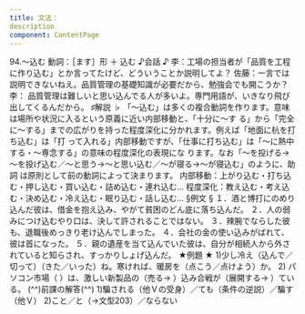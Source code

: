 ```yaml
---
title: 文法：
description
component: ContentPage
---
```



94.～込む
動詞：［ます］形 ＋ 込む
♪会話 ♪
李：工場の担当者が「品質を工程に作り込む」とか言ってたけど、どういうことか説明してよ？
佐藤：一言では説明できないねえ。品質管理の基礎知識が必要だから、勉強会でも開こうか？
李： 品質管理は難しいと思い込んでる人が多いよ。専門用語が、いきなり飛び出してくるんだから。
♯解説 ♭
「～込む」は多くの複合動詞を作ります。意味は場所や状況に入るという原義に近い内部移動と、「十分に～す
る」から「完全に～する」までの広がりを持った程度深化に分かれます。例えば「地面に杭を打ち込む」は「打 って入れる」内部移動ですが、「仕事に打ち込む」は「～に熱中する・～専念する」の意味の程度深化の表現にな ります。なお「～を投げる→～を投げ込む／～と思う→～と思い込む／～が寝る→～が寝込む」のように、助詞 は原則として前の動詞によって決まります。
内部移動：上がり込む・打ち込む・押し込む・買い込む・詰め込む・連れ込む… 程度深化：教え込む・考え込む・決め込む・冷え込む・眠り込む・話し込む…
§例文 §
１．酒と博打にのめり込んだ彼は、借金を抱え込み、やがて貧困のどん底に落ち込んだ。
２．人の弱みにつけ込むやり口は、決して許されることではない。
３．辣腕でならした彼も、退職後めっきり老け込んでしまった。
４．会社の金の使い込みがばれて、彼は首になった。
５．親の遺産を当て込んでいた彼は、自分が相続人から外されていると知らされ、すっかりしょげ込んだ。
★例題 ★
1)少し冷え（込んで／切って）（きた／いった）ね。寒ければ、暖房を（点こう／点けよう）か。
2) パソコン市場（ ）は、激しい新製品の（売る→ ）込み合戦が（展開する→ ）ている。
(^^)前課の解答(^^)
1)騙される（他Ｖの受身）／ても（条件の逆説）／騙す（他Ｖ）
2)こと／と（→文型203）／ならない
